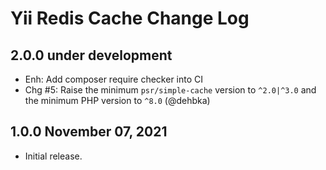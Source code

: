# Yii Redis Cache Change Log

## 2.0.0 under development

- Enh: Add composer require checker into CI
- Chg #5: Raise the minimum `psr/simple-cache` version to `^2.0|^3.0` and the minimum PHP version to `^8.0` (@dehbka)

## 1.0.0 November 07, 2021

- Initial release.
